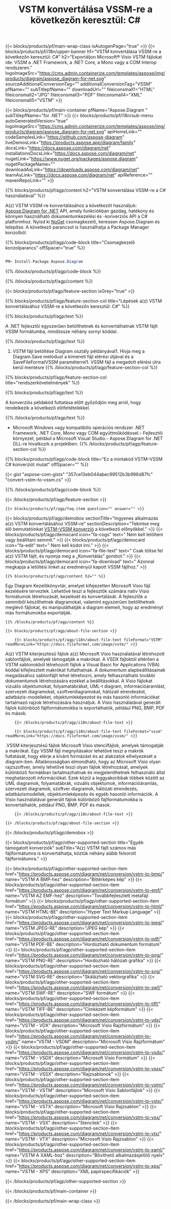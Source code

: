 ﻿---
title: "VSTM konvertálása VSSM-re a következőn keresztül: C# "
weight: 3590
url: /hu/net/conversion/vstm-to-vssm/ 
description: Mintakód a(z) VSTM–VSSM C# konverzióhoz. Használjon API példakódot a kötegelt VSTM fájlok VSSM konvertálásához VB.NET, Asp.NET vagy bármely .NET alapú alkalmazáson belül.
---
{{< blocks/products/pf/main-wrap-class isAutogenPage="true" >}}
{{< blocks/products/pf/i18n/upper-banner h1="VSTM konvertálása VSSM-re a következőn keresztül: C#" h2="Exportáljon Microsoft® Visio VSTM fájlokat ide: VSSM a .NET Framework, a .NET Core, a Mono vagy a COM Interop rendszeren." logoImageSrc="https://cms.admin.containerize.com/templates/aspose/img/products/diagram/aspose_diagram-for-net.svg" sourceAdditionalConversionTag="" additionalConversionTag="VSSM" pfName="" subTitlepfName="" downloadUrl="" fileiconsmall1="HTML" fileiconsmall2="JPG" fileiconsmall3="PDF" fileiconsmall4="XML" fileiconsmall5="VSTM" >}}

{{< blocks/products/pf/main-container pfName="Aspose.Diagram " subTitlepfName="for .NET" >}}
{{< blocks/products/pf/i18n/sub-menu autoGeneratedVersion="true" logoImageSrc="https://cms.admin.containerize.com/templates/aspose/img/products/diagram/aspose_diagram-for-net.svg" apiHomeLink="" codeSamplesLink="https://github.com/aspose-diagram" liveDemosLink="https://products.aspose.app/diagram/family" docsLink="https://docs.aspose.com/diagram/net" installationsDocsLink="https://docs.aspose.com/diagram/net" nugetLink="https://www.nuget.org/packages/aspose.diagram" nugetPackageName="" downloadAsLink="https://downloads.aspose.com/diagram/net" learnAsLink="https://docs.aspose.com/diagram/net" apiReference="" mavenRepoLink="" >}}

{{% blocks/products/pf/agp/content h2="VSTM konvertálása VSSM-re a C# használatával" %}}

 A(z) VSTM VSSM-re konvertálásához a következőt használjuk:
 [Aspose.Diagram for .NET](https://products.aspose.com/diagram/net) 
 API, amely funkciókban gazdag, hatékony és könnyen használható dokumentumkezelési és -konverziós API a C# platformhoz. Nyisd ki
 [NuGet](https://www.nuget.org/packages/aspose.diagram) 
 csomagkezelő, keressen
 Aspose.Diagram 
 és telepítse. A következő parancsot is használhatja a Package Manager konzolból.

{{% blocks/products/pf/agp/code-block title="Csomagkezelő konzolparancs" offSpacer="true" %}}

```cs

PM> Install-Package Aspose.Diagram


```

{{% /blocks/products/pf/agp/code-block %}}

{{% /blocks/products/pf/agp/content %}}

{{< blocks/products/pf/agp/feature-section isGrey="true" >}}

{{% blocks/products/pf/agp/feature-section-col title="Lépések a(z) VSTM konvertálásához VSSM-re a következőn keresztül: C#" %}}

{{% blocks/products/pf/agp/text %}}

 A .NET fejlesztői egyszerűen betölthetnek és konvertálhatnak VSTM fájlt VSSM formátumba, mindössze néhány sornyi kóddal.

{{% /blocks/products/pf/agp/text %}}

1. VSTM fájl betöltése Diagram osztály példányával1. Hívja meg a Diagram.Save metódust a kimeneti fájl elérési útjával és a SaveFileFormatVSSM paraméterrel1. VSSM fájl a megadott elérési útra kerül mentésre
{{% /blocks/products/pf/agp/feature-section-col %}}

{{% blocks/products/pf/agp/feature-section-col title="rendszerkövetelmények" %}}

{{% blocks/products/pf/agp/text %}}

 A konverziós példakód futtatása előtt győződjön meg arról, hogy rendelkezik a következő előfeltételekkel.

{{% /blocks/products/pf/agp/text %}}

- Microsoft Windows vagy kompatibilis operációs rendszer .NET Framework, .NET Core, Mono vagy COM együttműködéssel.- Fejlesztői környezet, például a Microsoft Visual Studio.- Aspose.Diagram for .NET DLL-re hivatkozik a projektben.
{{% /blocks/products/pf/agp/feature-section-col %}}

{{% blocks/products/pf/agp/code-block title="Ez a mintakód VSTM–VSSM C# konverziót mutat" offSpacer="" %}}

{{< gist "aspose-com-gists" "357ce13eb044abec99512b3b996d87fc" "convert-vstm-to-vssm.cs" >}}

{{% /blocks/products/pf/agp/code-block %}}

{{< /blocks/products/pf/agp/feature-section >}}

    {{< blocks/products/pf/agp/faq-item question="" answer="" >}}
 

<!-- aboutfile Starts -->

{{< blocks/products/pf/agp/demobox sectionTitle="Ingyenes alkalmazás a(z) VSTM konvertálásához VSSM-re" sectionDescription="Tekintse meg élő bemutatóinkat [VSTM–VSSM konverzió](https://products.aspose.app/diagram/conversion/vstm-to-vssm) a következő előnyökkel." >}}
        {{< blocks/products/pf/agp/democard icon="fa-cogs" text=" Nem kell letölteni vagy beállítani semmit." >}}
        {{< blocks/products/pf/agp/democard icon="fa-edit" text=" Nem kell kódot írni." >}}
        {{< blocks/products/pf/agp/democard icon="fa-file-text" text=" Csak töltse fel a(z) VSTM fájlt, és nyomja meg a „Konvertálás” gombot." >}}
        {{< blocks/products/pf/agp/democard icon="fa-download" text=" Azonnal megkapja a letöltési linket az eredményül kapott VSSM fájlhoz." >}}

    {{% blocks/products/pf/agp/content h2="" %}}

 Egy Diagram Kezelőkönyvtár, amelyet kifejezetten Microsoft Visio fájl kezelésére terveztek. Lehetővé teszi a fejlesztők számára natív Visio formátumok létrehozását, kezelését és konvertálását. A fejlesztők a semmiből készíthetnek diagramokat, valamint egyszerűen betölthetnek meglévő fájlokat, és manipulálhatják a diagram elemeit, hogy az eredményt más formátumokba exportálják.



    {{% /blocks/products/pf/agp/content %}}

    {{< blocks/products/pf/agp/about-file-section >}}

        {{< blocks/products/pf/agp/i18n/about-file-text fileFormat="VSTM" readMoreLink="https://docs.fileformat.com/image/vstm/" >}}
A(z) VSTM kiterjesztésű fájlok a(z) Microsoft Visio használatával létrehozott sablonfájlok, amelyek támogatják a makrókat. A VSDX fájloktól eltérően a VSTM sablonokból létrehozott fájlok a Visual Basic for Applications (VBA) kóddal kifejlesztett makrókat futtathatnak. A dokumentum alapbeállításainak megadásához sablonfájlt lehet létrehozni, amely felhasználható további dokumentumok létrehozására ezekkel a beállításokkal. A Visio fájlokat vizuális objektumokat, folyamatábrákat, UML-t diagram, információáramlást, szervezeti diagramokat, szoftverdiagramokat, hálózati elrendezést, adatbázis-modelleket, objektumleképezést és más hasonló információkat tartalmazó rajzok létrehozására használjuk. A Visio használatával generált fájlok különböző fájlformátumokba is exportálhatók, például PNG, BMP, PDF és mások.

        {{< /blocks/products/pf/agp/i18n/about-file-text >}}

        {{< blocks/products/pf/agp/i18n/about-file-text fileFormat="vssm" readMoreLink="https://docs.fileformat.com/image/vssm/" >}}
.VSSM kiterjesztésű fájlok Microsoft Visio stencilfájlok, amelyek támogatják a makrókat. Egy VSSM fájl megnyitásakor lehetővé teszi a makrók futtatását, hogy elérje a kívánt formázást és az alakzatok elhelyezését a diagram-ben. Általánosságban elmondható, hogy az Microsoft Visio olyan rajzszoftver, amely lehetővé teszi olyan fájlok létrehozását, amelyek különböző formákban tartalmazhatnak és megjeleníthetnek felhasználó által meghatározott információkat. Ezek közül a leggyakoribbak többek között az UML diagramok, folyamatábrák, vizuális objektumok, információáramlás, szervezeti diagramok, szoftver diagramok, hálózati elrendezés, adatbázismodellek, objektumleképezés és egyéb hasonló információk. A Visio használatával generált fájlok különböző fájlformátumokba is konvertálhatók, például PNG, BMP, PDF és mások.

        {{< /blocks/products/pf/agp/i18n/about-file-text >}}

    {{< /blocks/products/pf/agp/about-file-section >}}

{{< /blocks/products/pf/agp/demobox >}}

<!-- aboutfile Ends -->

{{< blocks/products/pf/agp/other-supported-section title="Egyéb támogatott konverziók" subTitle="A(z) VSTM fájlt számos más fájlformátumra is konvertálhatja, köztük néhány alább felsorolt fájlformátumra." >}}

{{< blocks/products/pf/agp/other-supported-section-item href="https://products.aspose.com/diagram/net/conversion/vstm-to-bmp/" name="VSTM A BMP-hez" description="Bittérképes kép" >}}
{{< blocks/products/pf/agp/other-supported-section-item href="https://products.aspose.com/diagram/net/conversion/vstm-to-emf/" name="VSTM AZ EMF-hez" description="Továbbfejlesztett metafájl formátum" >}}
{{< blocks/products/pf/agp/other-supported-section-item href="https://products.aspose.com/diagram/net/conversion/vstm-to-html/" name="VSTM HTML-BE" description="Hyper Text Markup Language" >}}
{{< blocks/products/pf/agp/other-supported-section-item href="https://products.aspose.com/diagram/net/conversion/vstm-to-jpeg/" name="VSTM JPEG-RE" description="JPEG kép" >}}
{{< blocks/products/pf/agp/other-supported-section-item href="https://products.aspose.com/diagram/net/conversion/vstm-to-pdf/" name="VSTM PDF-BE" description="Hordozható dokumentum formátum" >}}
{{< blocks/products/pf/agp/other-supported-section-item href="https://products.aspose.com/diagram/net/conversion/vstm-to-png/" name="VSTM PNG-RE" description="Hordozható hálózati grafika" >}}
{{< blocks/products/pf/agp/other-supported-section-item href="https://products.aspose.com/diagram/net/conversion/vstm-to-svg/" name="VSTM SVG-RE" description="Skálázható vektorgrafika" >}}
{{< blocks/products/pf/agp/other-supported-section-item href="https://products.aspose.com/diagram/net/conversion/vstm-to-swf/" name="VSTM SWF-RE" description="SWF formátum" >}}
{{< blocks/products/pf/agp/other-supported-section-item href="https://products.aspose.com/diagram/net/conversion/vstm-to-tiff/" name="VSTM TIFF-BE" description="Címkézett képformátum" >}}
{{< blocks/products/pf/agp/other-supported-section-item href="https://products.aspose.com/diagram/net/conversion/vstm-to-vdx/" name="VSTM - VDX" description="Microsoft Visio Rajzformátum" >}}
{{< blocks/products/pf/agp/other-supported-section-item href="https://products.aspose.com/diagram/net/conversion/vstm-to-vsdm/" name="VSTM - VSDM" description="Microsoft Visio Rajzformátum" >}}
{{< blocks/products/pf/agp/other-supported-section-item href="https://products.aspose.com/diagram/net/conversion/vstm-to-vsdx/" name="VSTM - VSDX" description="Microsoft Visio Formátum" >}}
{{< blocks/products/pf/agp/other-supported-section-item href="https://products.aspose.com/diagram/net/conversion/vstm-to-vssx/" name="VSTM - VSSX" description="Rajzsablonok" >}}
{{< blocks/products/pf/agp/other-supported-section-item href="https://products.aspose.com/diagram/net/conversion/vstm-to-vstm/" name="VSTM - VSTM" description="Microsoft Visio Sablonfájlok" >}}
{{< blocks/products/pf/agp/other-supported-section-item href="https://products.aspose.com/diagram/net/conversion/vstm-to-vstx/" name="VSTM - VSTX" description="Microsoft Visio Rajzsablon" >}}
{{< blocks/products/pf/agp/other-supported-section-item href="https://products.aspose.com/diagram/net/conversion/vstm-to-vsx/" name="VSTM - VSX" description="Stencilek" >}}
{{< blocks/products/pf/agp/other-supported-section-item href="https://products.aspose.com/diagram/net/conversion/vstm-to-vtx/" name="VSTM - VTX" description="Microsoft Visio Rajzsablon" >}}
{{< blocks/products/pf/agp/other-supported-section-item href="https://products.aspose.com/diagram/net/conversion/vstm-to-xaml/" name="VSTM A XAML-hoz" description="Bővíthető alkalmazásjelölő nyelv" >}}
{{< blocks/products/pf/agp/other-supported-section-item href="https://products.aspose.com/diagram/net/conversion/vstm-to-xps/" name="VSTM - XPS" description="XML papírspecifikációk" >}}

{{< /blocks/products/pf/agp/other-supported-section >}}

{{< /blocks/products/pf/main-container >}}
    
{{< /blocks/products/pf/main-wrap-class >}}